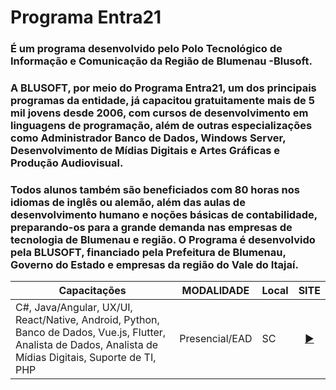 # Programa Entra21

### É um programa desenvolvido pelo Polo Tecnológico de Informação e Comunicação da Região de Blumenau -Blusoft.
### A BLUSOFT, por meio do Programa Entra21, um dos principais programas da entidade, já capacitou gratuitamente mais de 5 mil jovens desde 2006, com cursos de desenvolvimento em linguagens de programação, além de outras especializações como Administrador Banco de Dados, Windows Server, Desenvolvimento de Mídias Digitais e Artes Gráficas e Produção Audiovisual.
### Todos alunos também são beneficiados com 80 horas nos idiomas de inglês ou alemão, além das aulas de desenvolvimento humano e noções básicas de contabilidade, preparando-os para a grande demanda nas empresas de tecnologia de Blumenau e região. O Programa é desenvolvido pela BLUSOFT, financiado pela Prefeitura de Blumenau, Governo do Estado e empresas da região do Vale do Itajaí.
    
|Capacitações| MODALIDADE |Local| SITE |
|------|------|------|------|
|C#, Java/Angular, UX/UI, React/Native, Android, Python, Banco de Dados, Vue.js, Flutter, Analista de Dados, Analista de Mídias Digitais, Suporte de TI, PHP|Presencial/EAD|SC|<div align="center">[▶️](https://www.entra21.com.br/)</div>|
